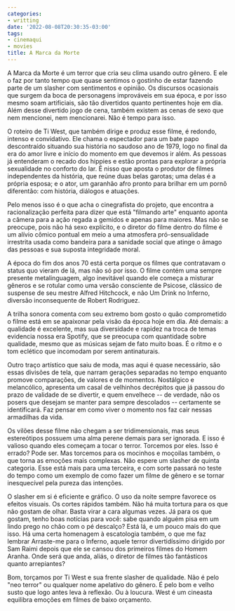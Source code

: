 ```yaml
---
categories:
- writting
date: '2022-08-08T20:30:35-03:00'
tags:
- cinemaqui
- movies
title: A Marca da Morte
---
```


A Marca da Morte é um terror que cria seu clima usando outro gênero. E ele o faz por tanto tempo que quase sentimos o gostinho de estar fazendo parte de um slasher com sentimentos e opinião. Os discursos ocasionais que surgem da boca de personagens improváveis em sua época, e por isso mesmo soam artificiais, são tão divertidos quanto pertinentes hoje em dia. Além desse divertido jogo de cena, também existem as cenas de sexo que nem mencionei, nem mencionarei. Não é tempo para isso.

O roteiro de Ti West, que também dirige e produz esse filme, é redondo, intenso e convidativo. Ele chama o espectador para um bate papo descontraído situando sua história no saudoso ano de 1979, logo no final da era do amor livre e início do momento em que devemos ir além. As pessoas já entenderam o recado dos hippies e estão prontas para explorar a própria sexualidade no conforto do lar. É nisso que aposta o produtor de filmes independentes da história, que reúne duas belas garotas; uma delas é a própria esposa; e o ator, um garanhão afro pronto para brilhar em um pornô diferentão: com história, diálogos e atuações.

Pelo menos isso é o que acha o cinegrafista do projeto, que encontra a racionalização perfeita para dizer que está "filmando arte" enquanto aponta a câmera para a ação regada a gemidos e apenas para maiores. Mas não se preocupe, pois não há sexo explícito, e o diretor do filme dentro do filme é um alívio cômico pontual em meio a uma atmosfera pró-sensualidade irrestrita usada como bandeira para a sanidade social que atinge o âmago das pessoas e sua suposta integridade moral.

A época do fim dos anos 70 está certa porque os filmes que contratavam o status quo vieram de lá, mas não só por isso. O filme contém uma sempre presente metalinguagem, algo inevitável quando ele começa a misturar gêneros e se rotular como uma versão consciente de Psicose, clássico de suspense de seu mestre Alfred Hitchcock, e não Um Drink no Inferno, diversão inconsequente de Robert Rodriguez.

A trilha sonora comenta com seu extremo bom gosto o quão comprometido o filme está em se apaixonar pela visão da época hoje em dia. Até demais: a qualidade é excelente, mas sua diversidade e rapidez na troca de temas evidencia nossa era Spotify, que se preocupa com quantidade sobre qualidade, mesmo que as músicas sejam de fato muito boas. É o ritmo e o tom eclético que incomodam por serem antinaturais.

Outro traço artístico que saiu de moda, mas aqui é quase necessário, são essas divisões de tela, que narram gerações separadas no tempo enquanto promove comparações, de valores e de momentos. Nostálgico e melancólico, apresenta um casal de velhinhos decrépitos que já passou do prazo de validade de se divertir, e quem envelhece -- de verdade, não os posers que desejam se manter para sempre descolados -- certamente se identificará. Faz pensar em como viver o momento nos faz cair nessas armadilhas da vida.

Os vilões desse filme não chegam a ser tridimensionais, mas seus estereótipos possuem uma alma perene demais para ser ignorada. E isso é valioso quando eles começam a tocar o terror. Torcemos por eles. Isso é errado? Pode ser. Mas torcemos para os mocinhos e moçoilas também, o que torna as emoções mais complexas. Não espere um slasher de quinta categoria. Esse está mais para uma terceira, e com sorte passará no teste do tempo como um exemplo de como fazer um filme de gênero e se tornar inesquecível pela pureza das intenções.

O slasher em si é eficiente e gráfico. O uso da noite sempre favorece os efeitos visuais. Os cortes rápidos também. Não há muita tortura para os que não gostam de olhar. Basta virar a cara algumas vezes. Já para os que gostam, tenho boas notícias para você: sabe quando alguém pisa em um lindo prego no chão com o pé descalço? Está lá, e um pouco mais do que isso. Há uma certa homenagem à escatologia também, o que me faz lembrar Arraste-me para o Inferno, aquele terror divertidíssimo dirigido por Sam Raimi depois que ele se cansou dos primeiros filmes do Homem Aranha. Onde será que anda, aliás, o diretor de filmes tão fantásticos quanto arrepiantes?

Bom, torçamos por Ti West e sua frente slasher de qualidade. Não é pelo "neo terror" ou qualquer nome apelativo do gênero. É pelo bom e velho susto que logo antes leva à reflexão. Ou à loucura. West é um cineasta equilibra emoções em filmes de baixo orçamento.

